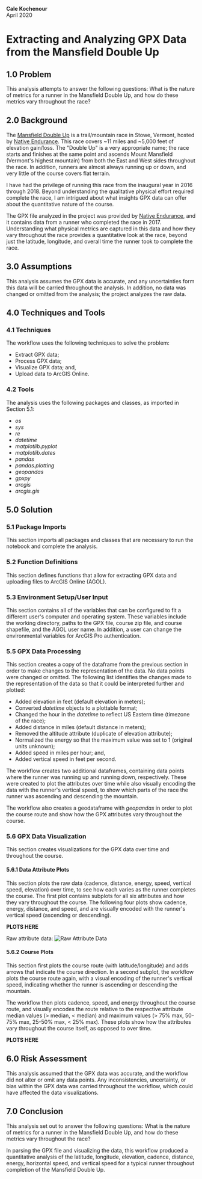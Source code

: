 **Cale Kochenour** \
April 2020

# Extracting and Analyzing GPX Data from the Mansfield Double Up

## 1.0 Problem

This analysis attempts to answer the following questions: What is the nature of metrics for a runner in the Mansfield Double Up, and how do these metrics vary throughout the race?

## 2.0 Background

The [Mansfield Double Up](http://www.nativeendurance.com/mansfielddoubleup.html) is a trail/mountain race in Stowe, Vermont, hosted by [Native Endurance](http://www.nativeendurance.com/). This race covers ~11 miles and ~5,000 feet of elevation gain/loss. The "Double Up" is a very appropriate name; the race starts and finishes at the same point and ascends Mount Mansfield (Vermont's highest mountain) from both the East and West sides throughout the race. In addition, runners are almost always running up or down, and very little of the course covers flat terrain.

I have had the privilege of running this race from the inaugural year in 2016 through 2018. Beyond understanding the qualitative physical effort required complete the race, I am intrigued about what insights GPX data can offer about the quantitative nature of the course.

The GPX file analyzed in the project was provided by [Native Endurance](http://www.nativeendurance.com/), and it contains data from a runner who completed the race in 2017. Understanding what physical metrics are captured in this data and how they vary throughout the race provides a quantitative look at the race, beyond just the latitude, longitude, and overall time the runner took to complete the race.

## 3.0 Assumptions

This analysis assumes the GPX data is accurate, and any uncertainties form this data will be carried throughout the analysis. In addition, no data was changed or omitted from the analysis; the project analyzes the raw data.

## 4.0 Techniques and Tools

### 4.1 Techniques

The workflow uses the following techniques to solve the problem:

* Extract GPX data;
* Process GPX data;
* Visualize GPX data; and,
* Upload data to ArcGIS Online.

### 4.2 Tools

The analysis uses the following packages and classes, as imported in Section 5.1:

* *os*
* *sys*
* *re*
* *datetime*
* *matplotlib.pyplot*
* *matplotlib.dates*
* *pandas*
* *pandas.plotting*
* *geopandas*
* *gpxpy*
* *arcgis*
* *arcgis.gis*

## 5.0 Solution

### 5.1 Package Imports

This section imports all packages and classes that are necessary to run the notebook and complete the analysis.

### 5.2 Function Definitions

This section defines functions that allow for extracting GPX data and uploading files to ArcGIS Online (AGOL).

### 5.3 Environment Setup/User Input

This section contains all of the variables that can be configured to fit a different user's computer and operating system. These variables include the working directory, paths to the GPX file, course zip file, and course shapefile, and the AGOL user name. In addition, a user can change the environmental variables for ArcGIS Pro authentication.

### 5.5 GPX Data Processing

This section creates a copy of the dataframe from the previous section in order to make changes to the representation of the data. No data points were changed or omitted. The following list identifies the changes made to the representation of the data so that it could be interpreted further and plotted:

* Added elevation in feet (default elevation in meters);
* Converted *datetime* objects to a plottable format;
* Changed the hour in the *datetime* to reflect US Eastern time (timezone of the race);
* Added distance in miles (default distance in meters);
* Removed the altitude attribute (duplicate of elevation attribute);
* Normalized the energy so that the maximum value was set to 1 (original units unknown);
* Added speed in miles per hour; and,
* Added vertical speed in feet per second.

The workflow creates two additional dataframes, containing data points where the runner was running up and running down, respectively. These were created to plot the attributes over time while also visually encoding the data with the runner's vertical speed, to show which parts of the race the runner was ascending and descending the mountain.

The workflow also creates a geodataframe with *geopandas* in order to plot the course route and show how the GPX attributes vary throughout the course.

### 5.6 GPX Data Visualization

This section creates visualizations for the GPX data over time and throughout the course.

#### 5.6.1 Data Attribute Plots

This section plots the raw data (cadence, distance, energy, speed, vertical speed, elevation) over time, to see how each varies as the runner completes the course. The first plot contains subplots for all six attributes and how they vary throughout the course. The following four plots show cadence, energy, distance, and speed, and are visually encoded with the runner's vertical speed (ascending or descending).

**PLOTS HERE**

Raw attribute data:
![Raw Attribute Data](04-graphics-outputs/double-up-raw-attributes.png)


#### 5.6.2 Course Plots

This section first plots the course route (with latitude/longitude) and adds arrows that indicate the course direction. In a second subplot, the workflow plots the course route again, with a visual encoding of the runner's vertical speed, indicating whether the runner is ascending or descending the mountain.

The workflow then plots cadence, speed, and energy throughout the course route, and visually encodes the route relative to the respective attribute median values (> median, < median) and maximum values (> 75% max, 50-75% max, 25-50% max, < 25% max). These plots show how the attributes vary throughout the course itself, as opposed to over time.  


**PLOTS HERE**

## 6.0 Risk Assessment

This analysis assumed that the GPX data was accurate, and the workflow did not alter or omit any data points. Any inconsistencies, uncertainty, or bias within the GPX data was carried throughout the workflow, which could have affected the data visualizations.

## 7.0 Conclusion

This analysis set out to answer the following questions: What is the nature of metrics for a runner in the Mansfield Double Up, and how do these metrics vary throughout the race?

In parsing the GPX file and visualizing the data, this workflow produced a quantitative analysis of the latitude, longitude, elevation, cadence, distance, energy, horizontal speed, and vertical speed for a typical runner throughout completion of the Mansfield Double Up.
